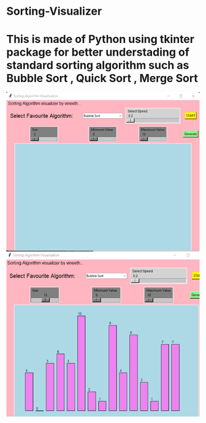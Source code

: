 # Sorting-Visualizer
# This is made of Python using tkinter package for better understading of standard sorting algorithm such as Bubble Sort , Quick Sort , Merge Sort
![a](https://github.com/vineeth2281/Sorting-Visualizer/blob/main/sort%201.jpg)
![b](https://github.com/vineeth2281/Sorting-Visualizer/blob/main/sort%202.jpg)
